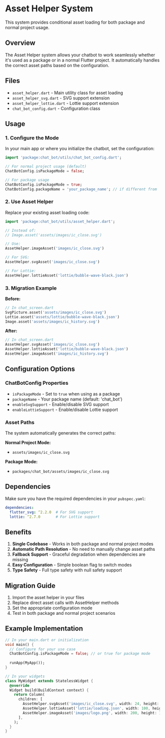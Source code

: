 # Asset Helper System

This system provides conditional asset loading for both package and normal project usage.

## Overview

The Asset Helper system allows your chatbot to work seamlessly whether it's used as a package or in a normal Flutter project. It automatically handles the correct asset paths based on the configuration.

## Files

- `asset_helper.dart` - Main utility class for asset loading
- `asset_helper_svg.dart` - SVG support extension
- `asset_helper_lottie.dart` - Lottie support extension
- `chat_bot_config.dart` - Configuration class

## Usage

### 1. Configure the Mode

In your main app or where you initialize the chatbot, set the configuration:

```dart
import 'package:chat_bot/utils/chat_bot_config.dart';

// For normal project usage (default)
ChatBotConfig.isPackageMode = false;

// For package usage
ChatBotConfig.isPackageMode = true;
ChatBotConfig.packageName = 'your_package_name'; // if different from 'chat_bot'
```

### 2. Use Asset Helper

Replace your existing asset loading code:

```dart
import 'package:chat_bot/utils/asset_helper.dart';

// Instead of:
// Image.asset('assets/images/ic_close.svg')

// Use:
AssetHelper.imageAsset('images/ic_close.svg')

// For SVG:
AssetHelper.svgAsset('images/ic_close.svg')

// For Lottie:
AssetHelper.lottieAsset('lottie/bubble-wave-black.json')
```

### 3. Migration Example

**Before:**
```dart
// In chat_screen.dart
SvgPicture.asset('assets/images/ic_close.svg')
Lottie.asset('assets/lottie/bubble-wave-black.json')
Image.asset('assets/images/ic_history.svg')
```

**After:**
```dart
// In chat_screen.dart
AssetHelper.svgAsset('images/ic_close.svg')
AssetHelper.lottieAsset('lottie/bubble-wave-black.json')
AssetHelper.imageAsset('images/ic_history.svg')
```

## Configuration Options

### ChatBotConfig Properties

- `isPackageMode` - Set to `true` when using as a package
- `packageName` - Your package name (default: 'chat_bot')
- `enableSvgSupport` - Enable/disable SVG support
- `enableLottieSupport` - Enable/disable Lottie support

### Asset Paths

The system automatically generates the correct paths:

**Normal Project Mode:**
- `assets/images/ic_close.svg`

**Package Mode:**
- `packages/chat_bot/assets/images/ic_close.svg`

## Dependencies

Make sure you have the required dependencies in your `pubspec.yaml`:

```yaml
dependencies:
  flutter_svg: ^2.2.0  # For SVG support
  lottie: ^2.7.0       # For Lottie support
```

## Benefits

1. **Single Codebase** - Works in both package and normal project modes
2. **Automatic Path Resolution** - No need to manually change asset paths
3. **Fallback Support** - Graceful degradation when dependencies are missing
4. **Easy Configuration** - Simple boolean flag to switch modes
5. **Type Safety** - Full type safety with null safety support

## Migration Guide

1. Import the asset helper in your files
2. Replace direct asset calls with AssetHelper methods
3. Set the appropriate configuration mode
4. Test in both package and normal project scenarios

## Example Implementation

```dart
// In your main.dart or initialization
void main() {
  // Configure for your use case
  ChatBotConfig.isPackageMode = false; // or true for package mode
  
  runApp(MyApp());
}

// In your widgets
class MyWidget extends StatelessWidget {
  @override
  Widget build(BuildContext context) {
    return Column(
      children: [
        AssetHelper.svgAsset('images/ic_close.svg', width: 24, height: 24),
        AssetHelper.lottieAsset('lottie/loading.json', width: 100, height: 100),
        AssetHelper.imageAsset('images/logo.png', width: 200, height: 100),
      ],
    );
  }
}
```
